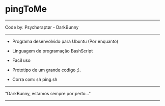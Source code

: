 # pingToMe
--------------------------------------------------------------------------

 Code by: Psychøraptør - DarkBunny

--------------------------------------------------------------------------

 - Programa desenvolvido para Ubuntu (Por enquanto)
 - Linguagem de programação BashScript
 - Facil uso
 - Prototipo de um grande codigo ;).

 - Corra com: sh ping.sh

--------------------------------------------------------------------------

 "DarkBunny, estamos sempre por perto…"

--------------------------------------------------------------------------
